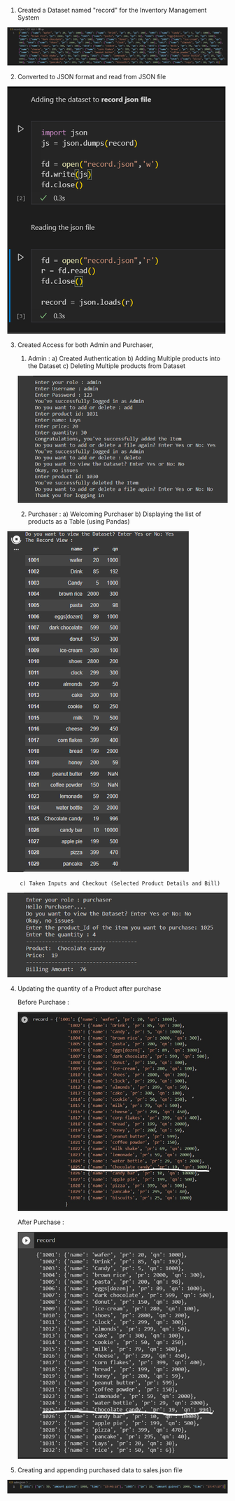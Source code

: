 1. Created a Dataset named "record" for the Inventory Management System

![](images/records.PNG)

2. Converted to JSON format and read from JSON file

![](images/JSON.PNG)

3.  Created Access for both Admin and Purchaser,

    1. Admin : a) Created Authentication
       b) Adding Multiple products into the Dataset
       c) Deleting Multiple products from Dataset

    ![](images/authentication.PNG)

    2.  Purchaser : a) Welcoming Purchaser
        b) Displaying the list of products as a Table (using Pandas)

![](images/Dataset.PNG)

        c) Taken Inputs and Checkout (Selected Product Details and Bill)

![](images/purchaser.PNG)

4. Updating the quantity of a Product after purchase

   Before Purchase :

   ![](images/before_purchase.jpg)

   After Purchase :

   ![](images/after_purchase.jpg)

5. Creating and appending purchased data to sales.json file

![](images/sales.PNG)
